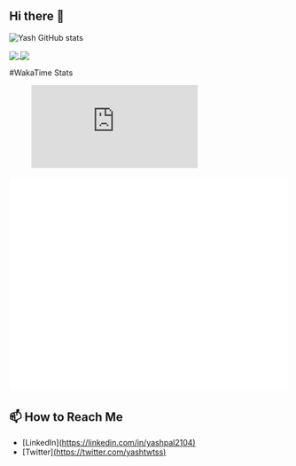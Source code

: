 ## Hi there 👋

<!--
**yashpal2104/yashpal2104** is a ✨ _special_ ✨ repository because its `README.md` (this file) appears on your GitHub profile.

Here are some ideas to get you started:

- 🔭 I’m currently working on ...
- 🌱 I’m currently learning ...
- 👯 I’m looking to collaborate on ...
- 🤔 I’m looking for help with ...
- 💬 Ask me about ...
- 📫 How to reach me: ...
- 😄 Pronouns: ...
- ⚡ Fun fact: ...
-->

![Yash GitHub stats](https://github-readme-stats.vercel.app/api?username=yashpal2104&show=reviews,discussions_started,discussions_answered,prs_merged,prs_merged_percentage&theme=radical)

<a href="https://github.com/yashpal2104/github-readme-stats">
  <img height=200 align="center" src="https://github-readme-stats.vercel.app/api?username=yashpal2104&theme=radical" />
</a>
<a href="https://github.com/yashpal2104/convoychat">
  <img height=200 align="center" src="https://github-readme-stats.vercel.app/api/top-langs?username=yashpal2104&layout=compact&langs_count=8&card_width=320&theme=radical" />
</a>

#WakaTime Stats
<figure><embed src="https://wakatime.com/share/@74fc445b-8686-48f0-9bcb-ac9b04cac237/c049b1af-6cfd-4f18-9f79-dc5f576d275f.svg"></embed></figure>

![Metrics](/github-metrics.svg)




## 📫 How to Reach Me
- [LinkedIn][(https://linkedin.com/in/yashpal2104)](https://www.linkedin.com/in/yash-pal-88621224b/)
- [Twitter][(https://twitter.com/yashtwtss)](https://x.com/yashtwtss)

